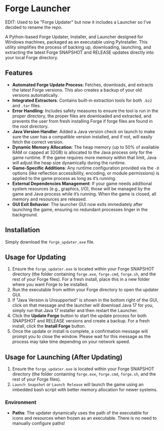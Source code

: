 # Forge Launcher

EDIT: Used to be "Forge Updater" but now it includes a Launcher so I've decided to rename the repo.

A Python-based Forge Updater, Installer, and Launcher designed for Windows machines, packaged as an executable using PyInstaller. This utility simplifies the process of backing up, downloading, launching, and extracting the latest Forge SNAPSHOT and RELEASE updates directly into your local Forge directory.

## Features

- **Automated Forge Update Process**: Fetches, downloads, and extracts the latest Forge versions. This also creates a backup of your old versions automatically.
- **Integrated Extractors**: Contains built-in extraction tools for both `.bz2` and `.tar` files.
- **Error Handling**: Includes safety measures to ensure the tool is run in the proper directory, the proper files are downloaded and extracted, and prevents the user from fresh installing Forge if forge files are found in the root directory.
- **Java Version Handler**: Added a Java version check on launch to make sure the user has a compatible version installed, and if not, will easily fetch the correct version.
- **Dynamic Memory Allocation**: The heap memory (up to 50% of available RAM or capped at 32GB) is allocated to the Java process only for the game runtime. If the game requires more memory within that limit, Java will adjust the heap size dynamically during the runtime.
- **Game-Specific Additions**: Any runtime configuration provided via the `-D` options (like reflection accessibility, encoding, or module permissions) is applied to the game process as long as it’s running.
- **External Dependencies Management**: If your game needs additional system resources (e.g., graphics, I/O), those will be managed by the game and Java process while it’s running. When the game is closed, all memory and resources are released.
- **GUI Exit Behavior**: The launcher GUI now exits immediately after launching the game, ensuring no redundant processes linger in the background.

## Installation

Simply download the `forge_updater.exe` file.


## Usage for Updating

1. Ensure the `forge_updater.exe` is located within your Forge SNAPSHOT directory (the folder containing `forge.exe`, `forge.cmd`, `forge.sh`, and the rest of your Forge files). For a fresh install, place this in a new folder where you want Forge to be installed.
2. Run the executable from within your Forge directory to open the updater GUI.
3. If "Java Version is Unsupported" is shown in the bottom right of the GUI, click on that message and the launcher will download Java 17 for you, simply run that Java 17 installer and then restart the Launcher. 
4. Click the **Update Forge** button to start the update process for both SNAPSHOT and RELEASE versions and create a backup. For a fresh install, click the **Install Forge** button.
5. Once the update or install is complete, a confirmation message will prompt you to close the window. Please wait for this message as the process may take time depending on your network speed.


## Usage for Launching (After Updating)

1. Ensure the `forge_updater.exe` is located within your Forge SNAPSHOT directory (the folder containing `forge.exe`, `forge.cmd`, `forge.sh`, and the rest of your Forge files).
2. `Launch Snapshot` or `Launch Release` will launch the game using an imbedded bash script with better memory allocation for newer systems.


### Environment

- **Paths**: The updater dynamically uses the path of the executable for icons and resources when frozen as an executable. There is no need to manually configure paths!
